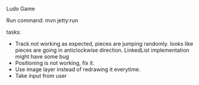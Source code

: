 Ludo Game


Run command:
mvn jetty:run

tasks:
- Track not working as expected, pieces are jumping randomly. looks like pieces are going in anticlockwise direction. LinkedList implementation might have some bug
- Positioning is not working, fix it.
- Use image layer instead of redrawing it everytime.
- Take input from user




